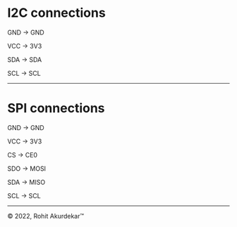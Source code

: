 # I2C connections

GND &rarr; GND

VCC &rarr; 3V3

SDA &rarr; SDA

SCL &rarr; SCL


------------------------------------------------------------

# SPI connections

GND &rarr; GND

VCC &rarr; 3V3

CS &rarr; CE0

SDO &rarr; MOSI

SDA &rarr; MISO

SCL &rarr; SCL

-----------------------------------------------------------

&copy; 2022, Rohit Akurdekar&trade;
